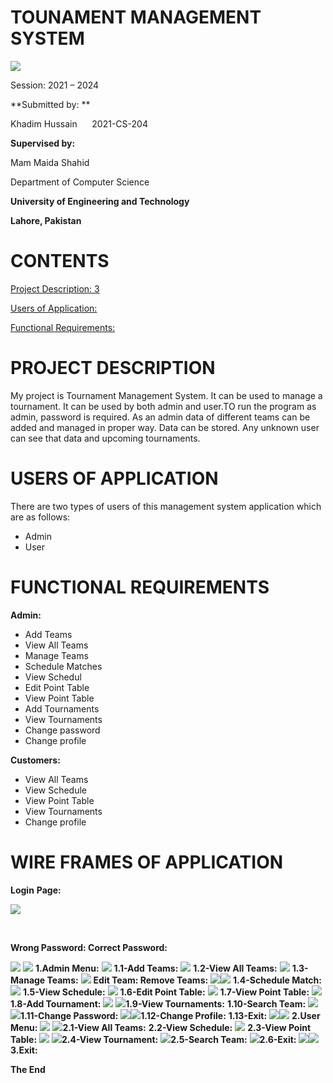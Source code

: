 # TOUNAMENT MANAGEMENT SYSTEM

![](media/image1.png)

Session: 2021 – 2024

**Submitted by: **

Khadim Hussain      2021-CS-204

**Supervised by:**

Mam Maida Shahid

Department of Computer Science

**University of Engineering and Technology**

**Lahore, Pakistan**

# CONTENTS

[Project Description: 3](#_gjdgxs)

[Users of Application:](#_30j0zll)

[Functional Requirements:](#_1fob9te)



# PROJECT DESCRIPTION

My project is Tournament Management System. It can be used to manage a
tournament. It can be used by both admin and user.TO run the program as
admin, password is required. As an admin data of different teams can be
added and managed in proper way. Data can be stored. Any unknown user
can see that data and upcoming tournaments.

# USERS OF APPLICATION

There are two types of users of this management system application which
are as follows:

  - Admin
  - User

# FUNCTIONAL REQUIREMENTS

**Admin:**
  - Add Teams
  - View All Teams
  - Manage Teams
  - Schedule Matches
  - View Schedul
  - Edit Point Table
  - View Point Table
  - Add Tournaments
  - View Tournaments
  - Change password
  - Change profile

**Customers:**

  - View All Teams
  - View Schedule
  - View Point Table
  - View Tournaments
  - Change profile

<!-- end list -->


# WIRE FRAMES OF APPLICATION

**Login** **Page:**

![](media/image2.png)

­­­­­­­­­­­­­­­­­­­

**Wrong Password: Correct Password:**

![](media/image3.png)
![](media/image4.png)
**1.Admin Menu:**
![](media/image5.png)
**1.1-Add Teams:**
![](media/image6.png)
**1.2-View All Teams:**
![](media/image7.png)
**1.3-Manage Teams:**
![](media/image8.png)
**Edit Team: Remove Teams:**
![](media/image9.png)![](media/image10.png)
**1.4-Schedule Match:**
![](media/image11.png)
**1.5-View Schedule:**
![](media/image12.png)
**1.6-Edit Point Table:**
![](media/image13.png)
**1.7-View Point Table:**
![](media/image14.png)
**1.8-Add Tournament:**
![](media/image15.png)
![](media/image16.png)**1.9-View Tournaments:**
**1.10-Search Team:**
![](media/image17.png)
![](media/image18.png)**1.11-Change Password:**
![](media/image2.png)![](media/image19.png)**1.12-Change Profile:**
**1.13-Exit:**
![](media/image2.png)![](media/image20.png)
**2.User Menu:**
![](media/image21.png)
![](media/image7.png)**2.1-View All Teams:**
**2.2-View Schedule:**
![](media/image12.png)
**2.3-View Point Table:**
![](media/image14.png)
![](media/image22.jpeg)**2.4-View Tournament:**
![](media/image17.png)**2.5-Search Team:**
![](media/image2.png)**2.6-Exit:**
![](media/image23.png)![](media/image24.png)**3.Exit:**


**The End**
